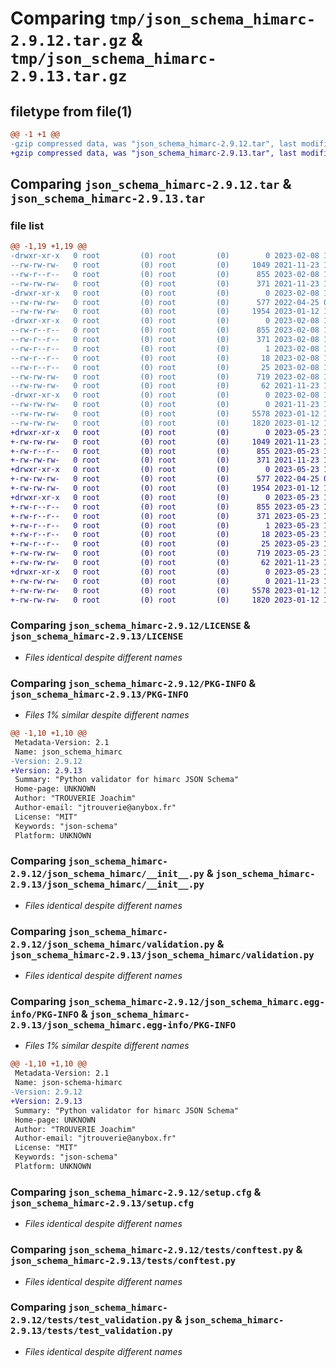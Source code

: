 # Comparing `tmp/json_schema_himarc-2.9.12.tar.gz` & `tmp/json_schema_himarc-2.9.13.tar.gz`

## filetype from file(1)

```diff
@@ -1 +1 @@
-gzip compressed data, was "json_schema_himarc-2.9.12.tar", last modified: Wed Feb  8 11:53:53 2023, max compression
+gzip compressed data, was "json_schema_himarc-2.9.13.tar", last modified: Tue May 23 11:44:58 2023, max compression
```

## Comparing `json_schema_himarc-2.9.12.tar` & `json_schema_himarc-2.9.13.tar`

### file list

```diff
@@ -1,19 +1,19 @@
-drwxr-xr-x   0 root         (0) root         (0)        0 2023-02-08 11:53:53.587384 json_schema_himarc-2.9.12/
--rw-rw-rw-   0 root         (0) root         (0)     1049 2021-11-23 10:38:46.000000 json_schema_himarc-2.9.12/LICENSE
--rw-r--r--   0 root         (0) root         (0)      855 2023-02-08 11:53:53.587384 json_schema_himarc-2.9.12/PKG-INFO
--rw-rw-rw-   0 root         (0) root         (0)      371 2021-11-23 10:38:46.000000 json_schema_himarc-2.9.12/README.rst
-drwxr-xr-x   0 root         (0) root         (0)        0 2023-02-08 11:53:53.587384 json_schema_himarc-2.9.12/json_schema_himarc/
--rw-rw-rw-   0 root         (0) root         (0)      577 2022-04-25 09:21:31.000000 json_schema_himarc-2.9.12/json_schema_himarc/__init__.py
--rw-rw-rw-   0 root         (0) root         (0)     1954 2023-01-12 13:54:15.000000 json_schema_himarc-2.9.12/json_schema_himarc/validation.py
-drwxr-xr-x   0 root         (0) root         (0)        0 2023-02-08 11:53:53.587384 json_schema_himarc-2.9.12/json_schema_himarc.egg-info/
--rw-r--r--   0 root         (0) root         (0)      855 2023-02-08 11:53:53.000000 json_schema_himarc-2.9.12/json_schema_himarc.egg-info/PKG-INFO
--rw-r--r--   0 root         (0) root         (0)      371 2023-02-08 11:53:53.000000 json_schema_himarc-2.9.12/json_schema_himarc.egg-info/SOURCES.txt
--rw-r--r--   0 root         (0) root         (0)        1 2023-02-08 11:53:53.000000 json_schema_himarc-2.9.12/json_schema_himarc.egg-info/dependency_links.txt
--rw-r--r--   0 root         (0) root         (0)       18 2023-02-08 11:53:53.000000 json_schema_himarc-2.9.12/json_schema_himarc.egg-info/requires.txt
--rw-r--r--   0 root         (0) root         (0)       25 2023-02-08 11:53:53.000000 json_schema_himarc-2.9.12/json_schema_himarc.egg-info/top_level.txt
--rw-rw-rw-   0 root         (0) root         (0)      719 2023-02-08 11:53:53.587384 json_schema_himarc-2.9.12/setup.cfg
--rw-rw-rw-   0 root         (0) root         (0)       62 2021-11-23 10:38:46.000000 json_schema_himarc-2.9.12/setup.py
-drwxr-xr-x   0 root         (0) root         (0)        0 2023-02-08 11:53:53.587384 json_schema_himarc-2.9.12/tests/
--rw-rw-rw-   0 root         (0) root         (0)        0 2021-11-23 10:38:46.000000 json_schema_himarc-2.9.12/tests/__init__.py
--rw-rw-rw-   0 root         (0) root         (0)     5578 2023-01-12 13:54:15.000000 json_schema_himarc-2.9.12/tests/conftest.py
--rw-rw-rw-   0 root         (0) root         (0)     1820 2023-01-12 13:54:15.000000 json_schema_himarc-2.9.12/tests/test_validation.py
+drwxr-xr-x   0 root         (0) root         (0)        0 2023-05-23 11:44:58.660012 json_schema_himarc-2.9.13/
+-rw-rw-rw-   0 root         (0) root         (0)     1049 2021-11-23 10:38:46.000000 json_schema_himarc-2.9.13/LICENSE
+-rw-r--r--   0 root         (0) root         (0)      855 2023-05-23 11:44:58.660012 json_schema_himarc-2.9.13/PKG-INFO
+-rw-rw-rw-   0 root         (0) root         (0)      371 2021-11-23 10:38:46.000000 json_schema_himarc-2.9.13/README.rst
+drwxr-xr-x   0 root         (0) root         (0)        0 2023-05-23 11:44:58.660012 json_schema_himarc-2.9.13/json_schema_himarc/
+-rw-rw-rw-   0 root         (0) root         (0)      577 2022-04-25 09:21:31.000000 json_schema_himarc-2.9.13/json_schema_himarc/__init__.py
+-rw-rw-rw-   0 root         (0) root         (0)     1954 2023-01-12 13:54:15.000000 json_schema_himarc-2.9.13/json_schema_himarc/validation.py
+drwxr-xr-x   0 root         (0) root         (0)        0 2023-05-23 11:44:58.660012 json_schema_himarc-2.9.13/json_schema_himarc.egg-info/
+-rw-r--r--   0 root         (0) root         (0)      855 2023-05-23 11:44:58.000000 json_schema_himarc-2.9.13/json_schema_himarc.egg-info/PKG-INFO
+-rw-r--r--   0 root         (0) root         (0)      371 2023-05-23 11:44:58.000000 json_schema_himarc-2.9.13/json_schema_himarc.egg-info/SOURCES.txt
+-rw-r--r--   0 root         (0) root         (0)        1 2023-05-23 11:44:58.000000 json_schema_himarc-2.9.13/json_schema_himarc.egg-info/dependency_links.txt
+-rw-r--r--   0 root         (0) root         (0)       18 2023-05-23 11:44:58.000000 json_schema_himarc-2.9.13/json_schema_himarc.egg-info/requires.txt
+-rw-r--r--   0 root         (0) root         (0)       25 2023-05-23 11:44:58.000000 json_schema_himarc-2.9.13/json_schema_himarc.egg-info/top_level.txt
+-rw-rw-rw-   0 root         (0) root         (0)      719 2023-05-23 11:44:58.660012 json_schema_himarc-2.9.13/setup.cfg
+-rw-rw-rw-   0 root         (0) root         (0)       62 2021-11-23 10:38:46.000000 json_schema_himarc-2.9.13/setup.py
+drwxr-xr-x   0 root         (0) root         (0)        0 2023-05-23 11:44:58.660012 json_schema_himarc-2.9.13/tests/
+-rw-rw-rw-   0 root         (0) root         (0)        0 2021-11-23 10:38:46.000000 json_schema_himarc-2.9.13/tests/__init__.py
+-rw-rw-rw-   0 root         (0) root         (0)     5578 2023-01-12 13:54:15.000000 json_schema_himarc-2.9.13/tests/conftest.py
+-rw-rw-rw-   0 root         (0) root         (0)     1820 2023-01-12 13:54:15.000000 json_schema_himarc-2.9.13/tests/test_validation.py
```

### Comparing `json_schema_himarc-2.9.12/LICENSE` & `json_schema_himarc-2.9.13/LICENSE`

 * *Files identical despite different names*

### Comparing `json_schema_himarc-2.9.12/PKG-INFO` & `json_schema_himarc-2.9.13/PKG-INFO`

 * *Files 1% similar despite different names*

```diff
@@ -1,10 +1,10 @@
 Metadata-Version: 2.1
 Name: json_schema_himarc
-Version: 2.9.12
+Version: 2.9.13
 Summary: "Python validator for himarc JSON Schema"
 Home-page: UNKNOWN
 Author: "TROUVERIE Joachim"
 Author-email: "jtrouverie@anybox.fr"
 License: "MIT"
 Keywords: "json-schema"
 Platform: UNKNOWN
```

### Comparing `json_schema_himarc-2.9.12/json_schema_himarc/__init__.py` & `json_schema_himarc-2.9.13/json_schema_himarc/__init__.py`

 * *Files identical despite different names*

### Comparing `json_schema_himarc-2.9.12/json_schema_himarc/validation.py` & `json_schema_himarc-2.9.13/json_schema_himarc/validation.py`

 * *Files identical despite different names*

### Comparing `json_schema_himarc-2.9.12/json_schema_himarc.egg-info/PKG-INFO` & `json_schema_himarc-2.9.13/json_schema_himarc.egg-info/PKG-INFO`

 * *Files 1% similar despite different names*

```diff
@@ -1,10 +1,10 @@
 Metadata-Version: 2.1
 Name: json-schema-himarc
-Version: 2.9.12
+Version: 2.9.13
 Summary: "Python validator for himarc JSON Schema"
 Home-page: UNKNOWN
 Author: "TROUVERIE Joachim"
 Author-email: "jtrouverie@anybox.fr"
 License: "MIT"
 Keywords: "json-schema"
 Platform: UNKNOWN
```

### Comparing `json_schema_himarc-2.9.12/setup.cfg` & `json_schema_himarc-2.9.13/setup.cfg`

 * *Files identical despite different names*

### Comparing `json_schema_himarc-2.9.12/tests/conftest.py` & `json_schema_himarc-2.9.13/tests/conftest.py`

 * *Files identical despite different names*

### Comparing `json_schema_himarc-2.9.12/tests/test_validation.py` & `json_schema_himarc-2.9.13/tests/test_validation.py`

 * *Files identical despite different names*

